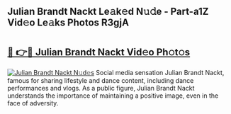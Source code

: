 ## Julian Brandt Nackt Le𝚊k𝚎d N𝚞𝚍e - Part-a1Z Vid𝚎o Le𝚊ks Photos R3gjA

# <h2><a href="http://fb9cng.evod.top/?m=Julian+Brandt+Nackt">🔗 👉🔴 Julian Brandt Nackt Vid𝚎o Ph𝚘t𝚘s</a></h2>

[![Julian Brandt Nackt N𝚞d𝚎s](https://i.imgur.com/8V9OHl7.gif)](http://fb9cng.evod.top/?m=Julian+Brandt+Nackt)
Social media sensation Julian Brandt Nackt, famous for sharing lifestyle and dance content, including dance performances and vlogs. As a public figure, Julian Brandt Nackt understands the importance of maintaining a positive image, even in the face of adversity. 
